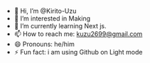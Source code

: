 - 👋 Hi, I’m @Kirito-Uzu
- 👀 I’m interested in Making
- 🌱 I’m currently learning Next js.
- 📫 How to reach me: kuzu2699@gmail.com
- 😄 Pronouns: he/him
- ⚡ Fun fact: i am using Github on Light mode


